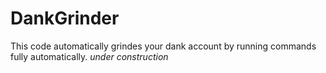 # DankGrinder
This code automatically grindes your dank account by running commands fully automatically. *under construction* 
